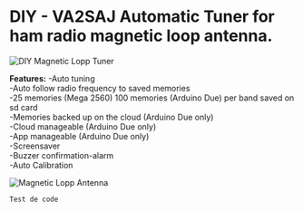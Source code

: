 # DIY - VA2SAJ Automatic Tuner for ham radio magnetic loop antenna.


![DIY Magnetic Lopp Tuner](https://s3.amazonaws.com/files.qrz.com/j/va2saj/IMG_20190913_215805.jpg)

**Features:**
-Auto tuning<br>
-Auto follow radio frequency to saved memories<br>
-25 memories (Mega 2560) 100 memories (Arduino Due) per band saved on sd card<br>
-Memories backed up on the cloud (Arduino Due only)<br>
-Cloud manageable (Arduino Due only)<br>
-App manageable (Arduino Due only)<br>
-Screensaver<br>
-Buzzer confirmation-alarm<br>
-Auto Calibration<br>


![Magnetic Lopp Antenna](https://s3.amazonaws.com/files.qrz.com/j/va2saj/IMG_20190805_194314.jpg)

`Test de code `
